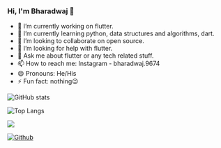 ### Hi, I'm Bharadwaj 👋


- 🔭 I’m currently working on flutter.
- 🌱 I’m currently learning python, data structures and algorithms, dart.
- 👯 I’m looking to collaborate on open source.
- 🤔 I’m looking for help with flutter.
- 💬 Ask me about flutter or any tech related stuff.
- 📫 How to reach me: Instagram - bharadwaj.9674
- 😄 Pronouns: He/His
- ⚡ Fun fact: nothing😉


![GitHub stats](https://github-readme-stats.vercel.app/api?username=bharadwaj9674&show_icons=true&theme=radical)

![Top Langs](https://github-readme-stats.vercel.app/api/top-langs/?username=bharadwaj9674&theme=radical)

![](https://visitor-badge.laobi.icu/badge?page_id=bharadwaj9674.bharadwaj.9674)

[![Github](https://img.shields.io/github/followers/bharadwaj9674?label=Follow&style=social)](https://github.com/bharadwaj9674)
